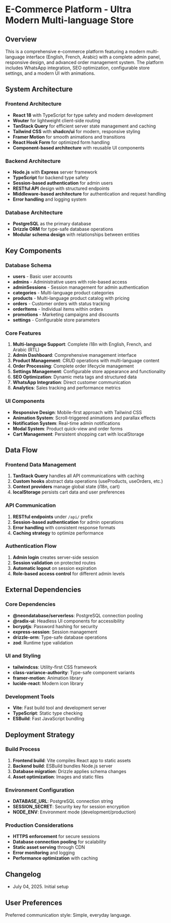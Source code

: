 # E-Commerce Platform - Ultra Modern Multi-language Store

## Overview

This is a comprehensive e-commerce platform featuring a modern multi-language interface (English, French, Arabic) with a complete admin panel, responsive design, and advanced order management system. The platform includes WhatsApp integration, SEO optimization, configurable store settings, and a modern UI with animations.

## System Architecture

### Frontend Architecture
- **React 18** with TypeScript for type safety and modern development
- **Wouter** for lightweight client-side routing
- **TanStack Query** for efficient server state management and caching
- **Tailwind CSS** with **shadcn/ui** for modern, responsive styling
- **Framer Motion** for smooth animations and transitions
- **React Hook Form** for optimized form handling
- **Component-based architecture** with reusable UI components

### Backend Architecture
- **Node.js** with **Express** server framework
- **TypeScript** for backend type safety
- **Session-based authentication** for admin users
- **RESTful API** design with structured endpoints
- **Middleware-based architecture** for authentication and request handling
- **Error handling** and logging system

### Database Architecture
- **PostgreSQL** as the primary database
- **Drizzle ORM** for type-safe database operations
- **Modular schema design** with relationships between entities

## Key Components

### Database Schema
- **users** - Basic user accounts
- **admins** - Administrative users with role-based access
- **adminSessions** - Session management for admin authentication
- **categories** - Multi-language product categories
- **products** - Multi-language product catalog with pricing
- **orders** - Customer orders with status tracking
- **orderItems** - Individual items within orders
- **promotions** - Marketing campaigns and discounts
- **settings** - Configurable store parameters

### Core Features
1. **Multi-language Support**: Complete i18n with English, French, and Arabic (RTL)
2. **Admin Dashboard**: Comprehensive management interface
3. **Product Management**: CRUD operations with multi-language content
4. **Order Processing**: Complete order lifecycle management
5. **Settings Management**: Configurable store appearance and functionality
6. **SEO Optimization**: Dynamic meta tags and structured data
7. **WhatsApp Integration**: Direct customer communication
8. **Analytics**: Sales tracking and performance metrics

### UI Components
- **Responsive Design**: Mobile-first approach with Tailwind CSS
- **Animation System**: Scroll-triggered animations and parallax effects
- **Notification System**: Real-time admin notifications
- **Modal System**: Product quick-view and order forms
- **Cart Management**: Persistent shopping cart with localStorage

## Data Flow

### Frontend Data Management
1. **TanStack Query** handles all API communications with caching
2. **Custom hooks** abstract data operations (useProducts, useOrders, etc.)
3. **Context providers** manage global state (i18n, cart)
4. **localStorage** persists cart data and user preferences

### API Communication
1. **RESTful endpoints** under `/api/` prefix
2. **Session-based authentication** for admin operations
3. **Error handling** with consistent response formats
4. **Caching strategy** to optimize performance

### Authentication Flow
1. **Admin login** creates server-side session
2. **Session validation** on protected routes
3. **Automatic logout** on session expiration
4. **Role-based access control** for different admin levels

## External Dependencies

### Core Dependencies
- **@neondatabase/serverless**: PostgreSQL connection pooling
- **@radix-ui**: Headless UI components for accessibility
- **bcryptjs**: Password hashing for security
- **express-session**: Session management
- **drizzle-orm**: Type-safe database operations
- **zod**: Runtime type validation

### UI and Styling
- **tailwindcss**: Utility-first CSS framework
- **class-variance-authority**: Type-safe component variants
- **framer-motion**: Animation library
- **lucide-react**: Modern icon library

### Development Tools
- **Vite**: Fast build tool and development server
- **TypeScript**: Static type checking
- **ESBuild**: Fast JavaScript bundling

## Deployment Strategy

### Build Process
1. **Frontend build**: Vite compiles React app to static assets
2. **Backend build**: ESBuild bundles Node.js server
3. **Database migration**: Drizzle applies schema changes
4. **Asset optimization**: Images and static files

### Environment Configuration
- **DATABASE_URL**: PostgreSQL connection string
- **SESSION_SECRET**: Security key for session encryption
- **NODE_ENV**: Environment mode (development/production)

### Production Considerations
- **HTTPS enforcement** for secure sessions
- **Database connection pooling** for scalability
- **Static asset serving** through CDN
- **Error monitoring** and logging
- **Performance optimization** with caching

## Changelog

- July 04, 2025. Initial setup

## User Preferences

Preferred communication style: Simple, everyday language.